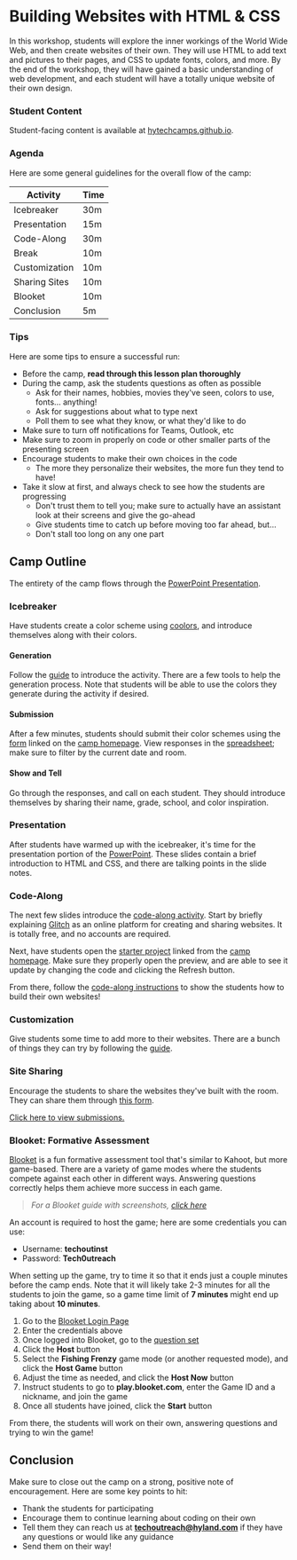# Building Websites with HTML & CSS
In this workshop, students will explore the inner workings of the World Wide Web, and then create websites of their own. They will use HTML to add text and pictures to their pages, and CSS to update fonts, colors, and more. By the end of the workshop, they will have gained a basic understanding of web development, and each student will have a totally unique website of their own design.

### Student Content
Student-facing content is available at [hytechcamps.github.io](https://hytechcamps.github.io/building-websites).

### Agenda
Here are some general guidelines for the overall flow of the camp:

| Activity | Time |
|-|-|
| Icebreaker | 30m |
| Presentation | 15m |
| Code-Along | 30m |
| Break | 10m |
| Customization | 10m |
| Sharing Sites | 10m |
| Blooket | 10m |
| Conclusion | 5m |

### Tips
Here are some tips to ensure a successful run:

- Before the camp, **read through this lesson plan thoroughly**
- During the camp, ask the students questions as often as possible
    - Ask for their names, hobbies, movies they've seen, colors to use, fonts... anything!
    - Ask for suggestions about what to type next
    - Poll them to see what they know, or what they'd like to do
- Make sure to turn off notifications for Teams, Outlook, etc
- Make sure to zoom in properly on code or other smaller parts of the presenting screen
- Encourage students to make their own choices in the code
    - The more they personalize their websites, the more fun they tend to have!
- Take it slow at first, and always check to see how the students are progressing
    - Don't trust them to tell you; make sure to actually have an assistant look at their screens and give the go-ahead
    - Give students time to catch up before moving too far ahead, but...
    - Don't stall too long on any one part

## Camp Outline
The entirety of the camp flows through the [PowerPoint Presentation](BuildingWebsites.pptx).

### Icebreaker
Have students create a color scheme using [coolors](https://coolors.co), and introduce themselves along with their colors.

#### Generation
Follow the [guide](Icebreaker.md) to introduce the activity. There are a few tools to help the generation process. Note that students will be able to use the colors they generate during the activity if desired.

#### Submission
After a few minutes, students should submit their color schemes using the [form](https://forms.cloud.microsoft/r/LzSWXbAxCu) linked on the [camp homepage](BOOKREADME.md). View responses in the [spreadsheet](https://hylandsw-my.sharepoint.com/:x:/g/personal/techoutreachteam_hyland_com/EakW4180Ma9MsJn-fX8nRGEBVgjEsasGMbUwG2_ujjHrNw?e=M2hJvK); make sure to filter by the current date and room.

#### Show and Tell
Go through the responses, and call on each student. They should introduce themselves by sharing their name, grade, school, and color inspiration.

### Presentation
After students have warmed up with the icebreaker, it's time for the presentation portion of the [PowerPoint](BuildingWebsites.pptx). These slides contain a brief introduction to HTML and CSS, and there are talking points in the slide notes.

### Code-Along
The next few slides introduce the [code-along activity](CodeAlong.md). Start by briefly explaining [Glitch](https://glitch.com/) as an online platform for creating and sharing websites. It is totally free, and no accounts are required.

Next, have students open the [starter project](https://glitch.com/edit/#!/remix/building-websites-starter-project) linked from the [camp homepage](BOOKREADME.md). Make sure they properly open the preview, and are able to see it update by changing the code and clicking the Refresh button.

From there, follow the [code-along instructions](CodeAlong.md) to show the students how to build their own websites!

### Customization
Give students some time to add more to their websites. There are a bunch of things they can try by following the [guide](Customization.md).

### Site Sharing
Encourage the students to share the websites they've built with the room. They can share them through [this form](https://forms.cloud.microsoft/r/TBmy2fmrS8).

[Click here to view submissions.](https://hylandsw-my.sharepoint.com/:x:/g/personal/techoutreachteam_hyland_com/EdiYkA-thklPpBgdh6PC48MBOL2eoSnON1KqN8lSKQgRkw?e=x5tMAh)

### Blooket: Formative Assessment
[Blooket](https://www.blooket.com/) is a fun formative assessment tool that's similar to Kahoot, but more game-based. There are a variety of game modes where the students compete against each other in different ways. Answering questions correctly helps them achieve more success in each game.

>_For a Blooket guide with screenshots, [click here](https://github.com/hylandtechoutreach/coding-activities/blob/main/BuildingAWebsiteLessonPlan.md#formative-assessment-blooket)_

An account is required to host the game; here are some credentials you can use:

- Username: **techoutinst**
- Password: **Tech0utreach**

When setting up the game, try to time it so that it ends just a couple minutes before the camp ends. Note that it will likely take 2-3 minutes for all the students to join the game, so a game time limit of **7 minutes** might end up taking about **10 minutes**.

1. Go to the [Blooket Login Page](https://id.blooket.com/login)
1. Enter the credentials above
1. Once logged into Blooket, go to the [question set](https://dashboard.blooket.com/set/6426f2b7270eb96cab922257)
1. Click the **Host** button
1. Select the **Fishing Frenzy** game mode (or another requested mode), and click the **Host Game** button
1. Adjust the time as needed, and click the **Host Now** button
1. Instruct students to go to **play.blooket.com**, enter the Game ID and a nickname, and join the game
1. Once all students have joined, click the **Start** button

From there, the students will work on their own, answering questions and trying to win the game!

## Conclusion
Make sure to close out the camp on a strong, positive note of encouragement. Here are some key points to hit:

- Thank the students for participating
- Encourage them to continue learning about coding on their own
- Tell them they can reach us at **techoutreach@hyland.com** if they have any questions or would like any guidance
- Send them on their way!
